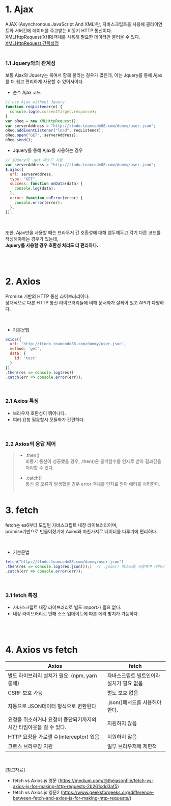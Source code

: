 # 1. Ajax

AJAX (Asynchronous JavaScript And XML)란, 자바스크립트를 사용해 클라이언트와 서버간에 데이터를 주고받는 비동기 HTTP 통신이다.  
XMLHttpRequest(XHR)객체를 사용해 필요한 데이터만 불러올 수 있다.  
[XMLHttpRequest 간략설명](http://www.tcpschool.com/xml/xml_dom_xmlHttpRequest)
<br/>
<br/>

### 1.1 Jquery와의 관계성

보통 Ajax와 Jquery는 묶여서 함께 불리는 경우가 많은데,
이는 Jquery를 통해 Ajax를 더 쉽고 편리하게 사용할 수 있어서이다.
<br/>
- 순수 Ajax 코드

```js
// use Ajax without Jquery
function reqListener(e) {
  console.log(e.currentTarget.response);
}
var oReq = new XMLHttpRequest();
var serverAddress = "http://ttodo.teamcode88.com/dummy/user.json";
oReq.addEventListener("load", reqListener);
oReq.open("GET", serverAddress);
oReq.send();
```

- Jquery를 통해 Ajax를 사용하는 경우

```js
// jQuery의 .get 메소드 사용
var serverAddress = "http://ttodo.teamcode88.com/dummy/user.json";
$.ajax({
  url: serverAddress,
  type: "GET",
  success: function onData(data) {
    console.log(data);
  },
  error: function onError(error) {
    console.error(error);
  },
});
```
<br/>

또한, Ajax만을 사용할 때는 브라우저 간 호환성에 대해 염두해두고 각기 다른 코드를 작성해야하는 경우가 있는데,  
**Jquery를 사용할 경우 호환성 처리도 더 편리하다.**

<br/><br/>

# 2. Axios

Promise 기반의 HTTP 통신 라이브러리이다.  
상대적으로 다른 HTTP 통신 라이브러리들에 비해 문서화가 잘되어 있고 API가 다양하다.  

<br/>

* 기본문법

```js
axios({
  url: 'http://ttodo.teamcode88.com/dummy/user.json',
  method: 'get',
  data: {
    id: 'test'
  }
})
.then(res => console.log(res))
.catch(err => console.error(err));
```

<br/>

### 2.1 Axios 특징
- 브라우저 호환성이 뛰어나다.
- 여러 요청 필요할시 모듈화가 간편하다.


<br/>

### 2.2 Axios의 응답 제어
> - .then()  
> 비동기 통신이 성공했을 경우, .then()은 콜백함수를 인자로 받아 결과값을 처리할 수 있다.
> 
> - .catch()  
> 통신 중 오류가 발생했을 경우 error 객체를 인자로 받아 에러를 처리한다.
<br/><br/>

# 3. fetch
fetch는 es6부터 도입된 자바스크립트 내장 라이브러리이며,  
promise기반으로 만들어졌기에 Axios와 마찬가지로 데이터를 다루기에 편리하다.

<br/>

* 기본문법

```js
fetch("http://ttodo.teamcode88.com/dummy/user.json")
.then(res => console.log(res.json());)  // .json() 메소드를 사용해야 데이터 확인 가능.
.catch(err => console.error(err));
````

<br/>

### 3.1 fetch 특징
- 자바스크립트 내장 라이브러리로 별도 import가 필요 없다.
- 내장 라이브러리로 인해 소스 업데이트에 따른 에러 방지가 가능하다.

<br/><br/>

# 4. Axios vs fetch

|Axios|fetch|
|------|---|
|별도 라이브러리 설치가 필요. (npm, yarn 통해)|자바스크립트 빌트인이라 설치가 필요 없음|
|CSRF 보호 가능|별도 보호 없음|
|자동으로 JSON데이터 형식으로 변환된다|.json()메서드를 사용해야 한다.|
|요청을 취소하거나 요청이 중단되기까지의 시간 타임아웃을 걸 수 있다.|지원하지 않음|
|HTTP 요청을 가로챌 수(interceptor) 있음|지원하지 않음|
|크로스 브라우징 지원|일부 브라우저에 제한적|

<br/>

[참고자료] 
- fetch vs Axios.js 영문 (https://medium.com/@thejasonfile/fetch-vs-axios-js-for-making-http-requests-2b261cdd3af5)
- fetch vs Axios.js 영문2 (https://www.geeksforgeeks.org/difference-between-fetch-and-axios-js-for-making-http-requests/)
